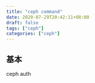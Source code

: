 ```yaml
---
title: "ceph command"
date: 2020-07-29T20:42:11+08:00
draft: false
tags: ["ceph"]
categories: ["ceph"]
---
```



## 基本

ceph auth 
